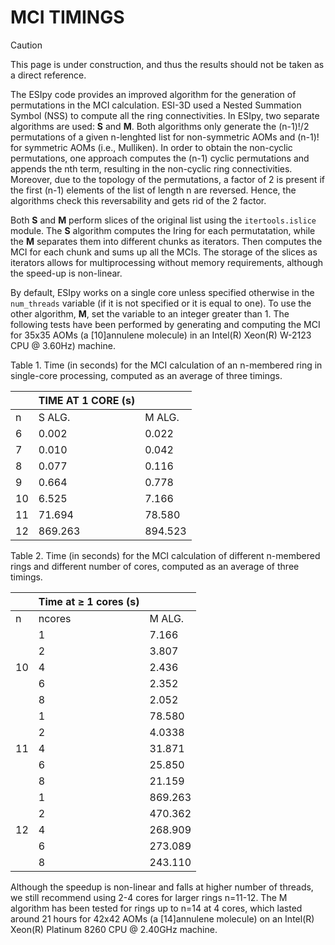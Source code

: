 # MCI TIMINGS

>[!CAUTION]
> This page is under construction, and thus the results should not be taken as a direct reference.

The ESIpy code provides an improved algorithm for the generation of permutations in the MCI calculation. 
ESI-3D used a Nested Summation Symbol (NSS) to compute all the ring connectivities. 
In ESIpy, two separate algorithms are used: **S** and **M**. Both algorithms only generate the (n-1)!/2 permutations of a given n-lenghted list for non-symmetric AOMs and (n-1)! for symmetric AOMs (i.e., Mulliken).
In order to obtain the non-cyclic permutations, one approach computes the (n-1) cyclic permutations and appends the nth term, resulting in the non-cyclic ring connectivities.
Moreover, due to the topology of the permutations, a factor of 2 is present if the first (n-1) elements of the list of length n are reversed. Hence, the algorithms check this reversability and gets rid of the $2$ factor.

Both **S** and **M** perform slices of the original list using the `itertools.islice` module. The **S** algorithm computes the Iring for each permutatation, while the **M** separates them into different chunks as iterators.
Then computes the MCI for each chunk and sums up all the MCIs. The storage of the slices as iterators allows for multiprocessing without memory requirements, although the speed-up is non-linear.

By default, ESIpy works on a single core unless specified otherwise in the `num_threads` variable (if it is not specified or it is equal to one). To use the other algorithm, **M**, set the variable to an integer greater than 1. 
The following tests have been performed by generating and computing the MCI for 35x35 AOMs (a [10]annulene molecule) in an Intel(R) Xeon(R) W-2123 CPU @ 3.60Hz) machine.

Table 1. Time (in seconds) for the MCI calculation of an n-membered ring in single-core processing, computed as an average of three timings.

|  | TIME AT 1 CORE (s) |  |
|---|---|---|
| n | S ALG. | M ALG. |
| 6 | 0.002 | 0.022 |
| 7 | 0.010 | 0.042 |
| 8 | 0.077 | 0.116 |
| 9 | 0.664 | 0.778 |
| 10 | 6.525 | 7.166 |
| 11 | 71.694 | 78.580 |
| 12 | 869.263 | 894.523 |

Table 2. Time (in seconds) for the MCI calculation of different n-membered rings and different number of cores, computed as an average of three timings.

|  | Time at ≥ 1 cores (s) |  |
|---|---|---|
| n | ncores | M ALG. |
|  | 1 | 7.166 |
|  | 2 | 3.807 |
| 10 | 4 | 2.436 |
|  | 6 | 2.352 |
|  | 8 | 2.052 |
|  | 1 | 78.580 |
|  | 2 | 4.0338 |
| 11 | 4 | 31.871 |
|  | 6 | 25.850 |
|  | 8 | 21.159 |
|  | 1 | 869.263 |
|  | 2 | 470.362 |
| 12 | 4 | 268.909 |
|  | 6 | 273.089 |
|  | 8 | 243.110 |

Although the speedup is non-linear and falls at higher number of threads, we still recommend using 2-4 cores for larger rings n=11-12.
The M algorithm has been tested for rings up to n=14 at 4 cores, which lasted around 21 hours for 42x42 AOMs (a [14]annulene molecule) on an Intel(R) Xeon(R) Platinum 8260 CPU @ 2.40GHz machine.


